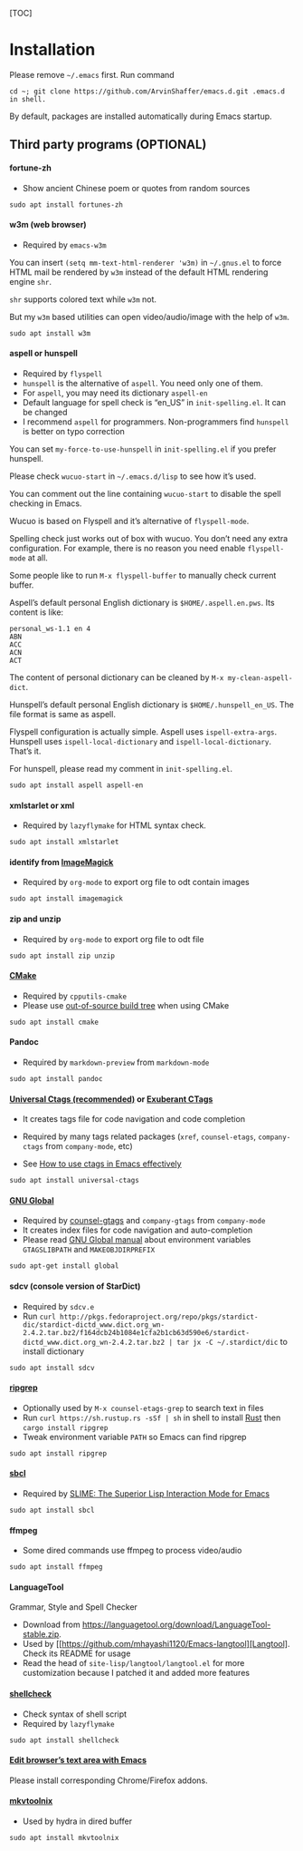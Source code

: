 [TOC]

# Installation

Please remove `~/.emacs` first. Run command 

```
cd ~; git clone https://github.com/ArvinShaffer/emacs.d.git .emacs.d in shell.
```

By default, packages are installed automatically during Emacs startup.

## Third party programs (OPTIONAL)

#### fortune-zh

- Show ancient Chinese poem or quotes from random sources

```
sudo apt install fortunes-zh
```

#### w3m (web browser)

- Required by `emacs-w3m`

You can insert `(setq mm-text-html-renderer 'w3m)` in `~/.gnus.el` to force HTML mail be rendered by `w3m` instead of the default HTML rendering engine `shr`.

`shr` supports colored text while `w3m` not.

But my `w3m` based utilities can open video/audio/image with the help of `w3m`.

```
sudo apt install w3m
```



#### aspell or hunspell

- Required by `flyspell`
- `hunspell` is the alternative of `aspell`. You need only one of them.
- For `aspell`, you may need its dictionary `aspell-en`
- Default language for spell check is “en_US” in `init-spelling.el`. It can be changed
- I recommend `aspell` for programmers. Non-programmers find `hunspell` is better on typo correction

You can set `my-force-to-use-hunspell` in `init-spelling.el` if you prefer hunspell. 

Please check `wucuo-start` in `~/.emacs.d/lisp` to see how it’s used.

You can comment out the line containing `wucuo-start` to disable the spell checking in Emacs.

Wucuo is based on Flyspell and it’s alternative of `flyspell-mode`.

Spelling check just works out of box with wucuo. You don’t need any extra configuration. For example, there is no reason you need enable `flyspell-mode` at all.

Some people like to run `M-x flyspell-buffer` to manually check current buffer.

Aspell’s default personal English dictionary is `$HOME/.aspell.en.pws`. Its content is like:

```
personal_ws-1.1 en 4
ABN
ACC
ACN
ACT
```

The content of personal dictionary can be cleaned by `M-x my-clean-aspell-dict`.

Hunspell’s default personal English dictionary is `$HOME/.hunspell_en_US`. The file format is same as aspell.

Flyspell configuration is actually simple. Aspell uses `ispell-extra-args`. Hunspell uses `ispell-local-dictionary` and `ispell-local-dictionary`. That’s it.

For hunspell, please read my comment in `init-spelling.el`.

```
sudo apt install aspell aspell-en
```

#### xmlstarlet or xml

- Required by `lazyflymake` for HTML syntax check.

```
sudo apt install xmlstarlet
```

#### identify from [ImageMagick](http://www.imagemagick.org/)

- Required by `org-mode` to export org file to odt contain images

```
sudo apt install imagemagick
```

#### zip and unzip

- Required by `org-mode` to export org file to odt file

```
sudo apt install zip unzip
```

#### [CMake](http://www.cmake.org/)

- Required by `cpputils-cmake`
- Please use [out-of-source build tree](http://www.cmake.org/Wiki/CMake_FAQ) when using CMake

```
sudo apt install cmake
```

#### Pandoc

- Required by `markdown-preview` from `markdown-mode`

```
sudo apt install pandoc
```

#### [Universal Ctags (recommended)](https://ctags.io/) or [Exuberant CTags](http://ctags.sourceforge.net/)

- It creates tags file for code navigation and code completion

- Required by many tags related packages (`xref`, `counsel-etags`, `company-ctags` from `company-mode`, etc)

- See [How to use ctags in Emacs effectively](http://blog.binchen.org/?p=1057)

```
sudo apt install universal-ctags
```

#### [GNU Global](http://www.gnu.org/software/global)

- Required by [counsel-gtags](https://github.com/syohex/emacs-counsel-gtags) and `company-gtags` from `company-mode`
- It creates index files for code navigation and auto-completion
- Please read [GNU Global manual](https://www.gnu.org/software/global/manual/global.html) about environment variables `GTAGSLIBPATH` and `MAKEOBJDIRPREFIX`

  

```
sudo apt-get install global
```

#### sdcv (console version of StarDict)

- Required by `sdcv.e`
- Run `curl http://pkgs.fedoraproject.org/repo/pkgs/stardict-dic/stardict-dictd_www.dict.org_wn-2.4.2.tar.bz2/f164dcb24b1084e1cfa2b1cb63d590e6/stardict-dictd_www.dict.org_wn-2.4.2.tar.bz2 | tar jx -C ~/.stardict/dic` to install dictionary

```
sudo apt install sdcv
```

#### [ripgrep](https://github.com/BurntSushi/ripgrep)

- Optionally used by `M-x counsel-etags-grep` to search text in files
- Run `curl https://sh.rustup.rs -sSf | sh` in shell to install [Rust](https://www.rust-lang.org/) then `cargo install ripgrep`
- Tweak environment variable `PATH` so Emacs can find ripgrep

```
sudo apt install ripgrep
```

#### [sbcl](http://www.sbcl.org/)

- Required by [SLIME: The Superior Lisp Interaction Mode for Emacs](https://common-lisp.net/project/slime/)

```
sudo apt install sbcl
```

#### ffmpeg

- Some dired commands use ffmpeg to process video/audio

```
sudo apt install ffmpeg
```

#### LanguageTool

Grammar, Style and Spell Checker

- Download from https://languagetool.org/download/LanguageTool-stable.zip.
- Used by [[https://github.com/mhayashi1120/Emacs-langtool][Langtool]. Check its README for usage
- Read the head of `site-lisp/langtool/langtool.el` for more customization because I patched it and added more features

#### [shellcheck](https://github.com/koalaman/shellcheck)

- Check syntax of shell script
- Required by `lazyflymake`

```
sudo apt install shellcheck
```

#### [Edit browser’s text area with Emacs](https://github.com/stsquad/emacs_chrome)

Please install corresponding Chrome/Firefox addons.

#### [mkvtoolnix](https://mkvtoolnix.download/)

- Used by hydra in dired buffer

```
sudo apt install mkvtoolnix
```
